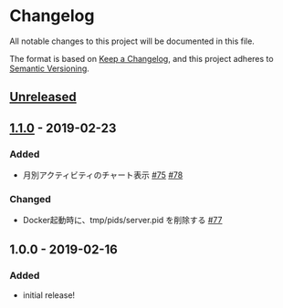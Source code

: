 # Changelog
All notable changes to this project will be documented in this file.

The format is based on [Keep a Changelog](https://keepachangelog.com/en/1.0.0/),
and this project adheres to [Semantic Versioning](https://semver.org/spec/v2.0.0.html).

## [Unreleased]

## [1.1.0] - 2019-02-23

### Added
- 月別アクティビティのチャート表示 [#75](https://github.com/june29/sokuseki/pull/75) [#78](https://github.com/june29/sokuseki/pull/78)

### Changed
- Docker起動時に、tmp/pids/server.pid を削除する [#77](https://github.com/june29/sokuseki/pull/77)

## 1.0.0 - 2019-02-16
### Added
- initial release!

[Unreleased]: https://github.com/olivierlacan/keep-a-changelog/compare/v1.1.0...HEAD
[1.1.0]: https://github.com/june29/sokuseki/compare/v1.0.0...v1.1.0
